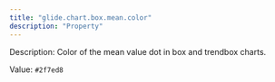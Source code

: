 ```yaml
---
title: "glide.chart.box.mean.color"
description: "Property"
---
```


Description: Color of the mean value dot in box and trendbox charts.

Value: `#2f7ed8`